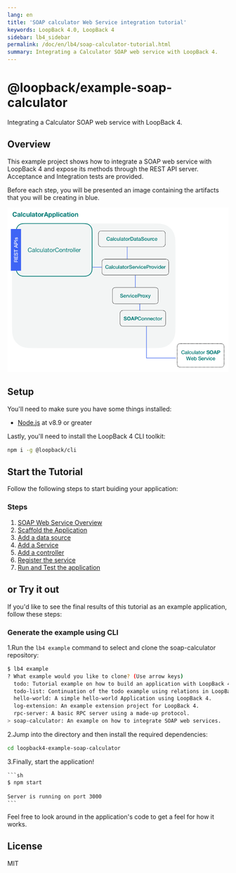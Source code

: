 ```yaml
---
lang: en
title: 'SOAP calculator Web Service integration tutorial'
keywords: LoopBack 4.0, LoopBack 4
sidebar: lb4_sidebar
permalink: /doc/en/lb4/soap-calculator-tutorial.html
summary: Integrating a Calculator SOAP web service with LoopBack 4.
---
```


# @loopback/example-soap-calculator

Integrating a Calculator SOAP web service with LoopBack 4.

## Overview

This example project shows how to integrate a SOAP web service with LoopBack 4
and expose its methods through the REST API server. Acceptance and Integration
tests are provided.

Before each step, you will be presented an image containing the artifacts that
you will be creating in blue.

![soap-calculator-overview](./imgs/loopback-example-soap-calculator_figure1.png)

## Setup

You'll need to make sure you have some things installed:

- [Node.js](https://nodejs.org/en/) at v8.9 or greater

Lastly, you'll need to install the LoopBack 4 CLI toolkit:

```sh
npm i -g @loopback/cli
```

## Start the Tutorial

Follow the following steps to start buiding your application:

### Steps

1. [SOAP Web Service Overview](soap-calculator-tutorial-web-service-overview.md)
2. [Scaffold the Application](soap-calculator-tutorial-scaffolding.md)
3. [Add a data source](soap-calculator-tutorial-add-datasource.md)
4. [Add a Service](soap-calculator-tutorial-add-service.md)
5. [Add a controller](soap-calculator-tutorial-add-controller.md)
6. [Register the service](soap-calculator-tutorial-register-service.md)
7. [Run and Test the application](soap-calculator-tutorial-run-and-test.md)

## or Try it out

If you'd like to see the final results of this tutorial as an example
application, follow these steps:

### Generate the example using CLI

1.Run the `lb4 example` command to select and clone the soap-calculator
repository:

```sh
$ lb4 example
? What example would you like to clone? (Use arrow keys)
  todo: Tutorial example on how to build an application with LoopBack 4.
  todo-list: Continuation of the todo example using relations in LoopBack 4.
  hello-world: A simple hello-world Application using LoopBack 4.
  log-extension: An example extension project for LoopBack 4.
  rpc-server: A basic RPC server using a made-up protocol.
> soap-calculator: An example on how to integrate SOAP web services.
```

2.Jump into the directory and then install the required dependencies:

```sh
cd loopback4-example-soap-calculator
```

3.Finally, start the application!

    ```sh
    $ npm start

    Server is running on port 3000
    ```

Feel free to look around in the application's code to get a feel for how it
works.

## License

MIT
